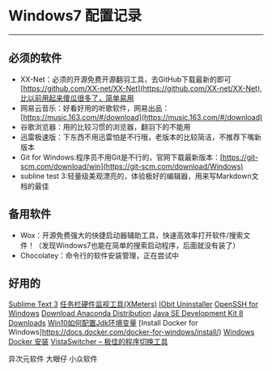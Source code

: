 # Windows7 配置记录
***
## 必须的软件
- XX-Net：必须的开源免费开源翻羽工具，去GitHub下载最新的即可[https://github.com/XX-net/XX-Net](https://github.com/XX-net/XX-Net),比以前用起来傻瓜很多了，简单易用
- 网易云音乐：好看好用的听歌软件，网易出品：[https://music.163.com/#/download](https://music.163.com/#/download)
- 谷歌浏览器：用的比较习惯的浏览器，翻羽下的不能用
- 迅雷极速版：下东西不用迅雷怕是不行哦，老版本的比较简洁，不推荐下嘴新版本
- Git for Windows:程序员不用Git是不行的，官网下载最新版本：[https://git-scm.com/download/win](https://git-scm.com/download/Windows)
- subline test 3:轻量级美观漂亮的，体验极好的编辑器，用来写Markdown文档的最佳

## 备用软件
- Wox：开源免费强大的快捷启动器辅助工具，快速高效率打开软件/搜索文件！（发现Windows7也能在简单的搜索启动程序，后面就没有装了）
- Chocolatey：命令行的软件安装管理，正在尝试中

## 好用的
[Sublime Text 3](https://www.sublimetext.com/)
[任务栏硬件监视工具(XMeters)](http://www.cncrk.com/downinfo/202717.html)
[IObit Uninstaller](https://www.iplaysoft.com/iobit-uninstaller.html)
[OpenSSH for Windows](https://www.mls-software.com/opensshd.html)
[Download Anaconda Distribution](https://www.anaconda.com/download/)
[Java SE Development Kit 8 Downloads](http://www.oracle.com/technetwork/java/javase/downloads/jdk8-downloads-2133151.html)
[Win10如何配置Jdk环境变量](https://jingyan.baidu.com/article/db55b609fa946e4ba20a2f56.html)
[Install Docker for Windows]https://docs.docker.com/docker-for-windows/install/)
[Windows Docker 安装](http://www.runoob.com/docker/windows-docker-install.html)
[VistaSwitcher – 极佳的程序切换工具](https://www.appinn.com/vistaswitcher/)

异次元软件
大眼仔
小众软件